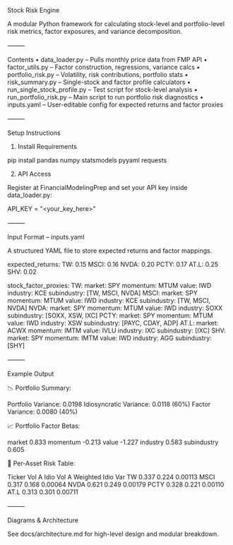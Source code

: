 Stock Risk Engine

A modular Python framework for calculating stock-level and portfolio-level risk metrics, factor exposures, and variance decomposition.

⸻

Contents
	•	data_loader.py – Pulls monthly price data from FMP API
	•	factor_utils.py – Factor construction, regressions, variance calcs
	•	portfolio_risk.py – Volatility, risk contributions, portfolio stats
	•	risk_summary.py – Single-stock and factor profile calculators
	•	run_single_stock_profile.py – Test script for stock-level analysis
	•	run_portfolio_risk.py – Main script to run portfolio risk diagnostics
	•	inputs.yaml – User-editable config for expected returns and factor proxies

⸻

Setup Instructions

1. Install Requirements

pip install pandas numpy statsmodels pyyaml requests

2. API Access

Register at FinancialModelingPrep and set your API key inside data_loader.py:

API_KEY = "<your_key_here>"


⸻

Input Format – inputs.yaml

A structured YAML file to store expected returns and factor mappings.

expected_returns:
  TW: 0.15
  MSCI: 0.16
  NVDA: 0.20
  PCTY: 0.17
  AT.L: 0.25
  SHV: 0.02

stock_factor_proxies:
  TW:
    market: SPY
    momentum: MTUM
    value: IWD
    industry: KCE
    subindustry: [TW, MSCI, NVDA]
  MSCI:
    market: SPY
    momentum: MTUM
    value: IWD
    industry: KCE
    subindustry: [TW, MSCI, NVDA]
  NVDA:
    market: SPY
    momentum: MTUM
    value: IWD
    industry: SOXX
    subindustry: [SOXX, XSW, IXC]
  PCTY:
    market: SPY
    momentum: MTUM
    value: IWD
    industry: XSW
    subindustry: [PAYC, CDAY, ADP]
  AT.L:
    market: ACWX
    momentum: IMTM
    value: IVLU
    industry: IXC
    subindustry: [IXC]
  SHV:
    market: SPY
    momentum: IMTM
    value: IWD
    industry: AGG
    subindustry: [SHY]


⸻

Example Output

📉 Portfolio Summary:

Portfolio Variance:          0.0198
Idiosyncratic Variance:      0.0118  (60%)
Factor Variance:             0.0080  (40%)

📈 Portfolio Factor Betas:

market         0.833
momentum      -0.213
value         -1.227
industry       0.583
subindustry    0.605

🧮 Per-Asset Risk Table:

Ticker	Vol A	Idio Vol A	Weighted Idio Var
TW	0.337	0.224	0.00113
MSCI	0.317	0.168	0.00064
NVDA	0.621	0.249	0.00179
PCTY	0.328	0.221	0.00110
AT.L	0.313	0.301	0.00711


⸻

Diagrams & Architecture

See docs/architecture.md for high-level design and modular breakdown.